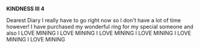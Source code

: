<!-- title: Immerkind's Journal Entry: Day 4 -->

**KINDNESS III 4**

Dearest Diary
I really have to go right now so I don't have a lot of time however! I have purchased my wonderful ring for my special someone and also I LOVE MINING I LOVE MINING I LOVE MINING I LOVE MINING I LOVE MINING I LOVE MINING
